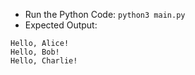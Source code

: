 - Run the Python Code: ```python3 main.py```
- Expected Output:
```
Hello, Alice!
Hello, Bob!
Hello, Charlie!
```

